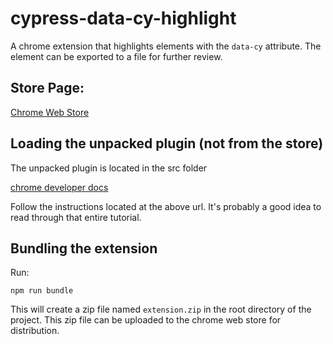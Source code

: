 # cypress-data-cy-highlight

A chrome extension that highlights elements with the `data-cy` attribute. The element can be exported to a file for further review.

## Store Page:

[Chrome Web Store](https://chromewebstore.google.com/detail/cypress-data-cy-highlight/oladebhfebnknclflagfihgpooccclmo?authuser=1&hl=en)

## Loading the unpacked plugin (not from the store)

The unpacked plugin is located in the src folder

[chrome developer docs](https://developer.chrome.com/docs/extensions/get-started/tutorial/hello-world#load-unpacked)

Follow the instructions located at the above url. It's probably a good idea to read through that entire tutorial.

## Bundling the extension

Run:

```
npm run bundle
```

This will create a zip file named `extension.zip` in the root directory of the project. This zip file can be uploaded to the chrome web store for distribution.
